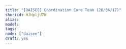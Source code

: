 ```yaml
---
title: "[DAISEE] Coordination Core Team (20/06/17)"
shortid: HJHpljU7W
alias:
model:
tags:
node: ["daisee"]
draft: yes
---
```

